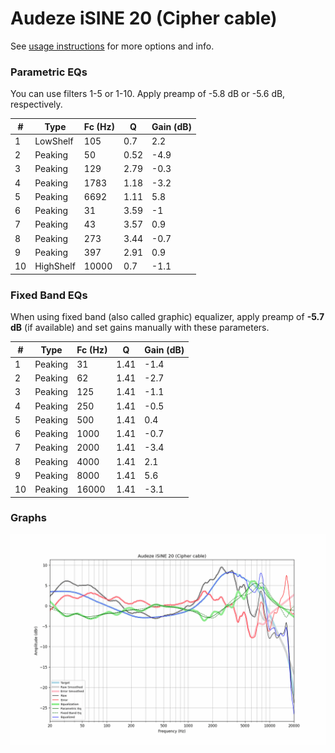 # Audeze iSINE 20 (Cipher cable)
See [usage instructions](https://github.com/jaakkopasanen/AutoEq#usage) for more options and info.

### Parametric EQs
You can use filters 1-5 or 1-10. Apply preamp of -5.8 dB or -5.6 dB, respectively.

|   # | Type      |   Fc (Hz) |    Q |   Gain (dB) |
|-----|-----------|-----------|------|-------------|
|   1 | LowShelf  |       105 | 0.7  |         2.2 |
|   2 | Peaking   |        50 | 0.52 |        -4.9 |
|   3 | Peaking   |       129 | 2.79 |        -0.3 |
|   4 | Peaking   |      1783 | 1.18 |        -3.2 |
|   5 | Peaking   |      6692 | 1.11 |         5.8 |
|   6 | Peaking   |        31 | 3.59 |        -1   |
|   7 | Peaking   |        43 | 3.57 |         0.9 |
|   8 | Peaking   |       273 | 3.44 |        -0.7 |
|   9 | Peaking   |       397 | 2.91 |         0.9 |
|  10 | HighShelf |     10000 | 0.7  |        -1.1 |

### Fixed Band EQs
When using fixed band (also called graphic) equalizer, apply preamp of **-5.7 dB** (if available) and set gains manually with these parameters.

|   # | Type    |   Fc (Hz) |    Q |   Gain (dB) |
|-----|---------|-----------|------|-------------|
|   1 | Peaking |        31 | 1.41 |        -1.4 |
|   2 | Peaking |        62 | 1.41 |        -2.7 |
|   3 | Peaking |       125 | 1.41 |        -1.1 |
|   4 | Peaking |       250 | 1.41 |        -0.5 |
|   5 | Peaking |       500 | 1.41 |         0.4 |
|   6 | Peaking |      1000 | 1.41 |        -0.7 |
|   7 | Peaking |      2000 | 1.41 |        -3.4 |
|   8 | Peaking |      4000 | 1.41 |         2.1 |
|   9 | Peaking |      8000 | 1.41 |         5.6 |
|  10 | Peaking |     16000 | 1.41 |        -3.1 |

### Graphs
![](./Audeze%20iSINE%2020%20(Cipher%20cable).png)
